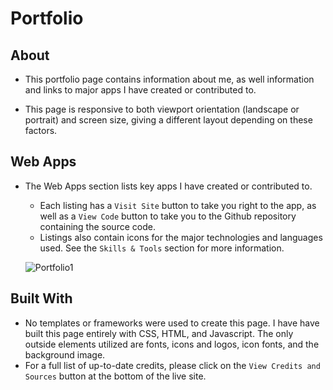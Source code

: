 # Portfolio

## About

* This portfolio page contains information about me, as well information and links to major apps I have created or contributed to.

* This page is responsive to both viewport orientation (landscape or portrait) and screen size, giving a different layout depending on these factors.

## Web Apps

* The Web Apps section lists key apps I have created or contributed to. 
  * Each listing has a `Visit Site` button to take you right to the app, as well as a `View Code` button to take you to the Github repository containing the source code.
  * Listings also contain icons for the major technologies and languages used. See the `Skills & Tools` section for more information.
  
  ![Portfolio1](https://user-images.githubusercontent.com/55506831/88853164-eedcfd00-d1b4-11ea-81a6-67acee9348e8.PNG)

## Built With
* No templates or frameworks were used to create this page. I have have built this page entirely with CSS, HTML, and Javascript. The only outside elements utilized are fonts, icons and logos, icon fonts, and the background image.
* For a full list of up-to-date credits, please click on the `View Credits and Sources` button at the bottom of the live site.
